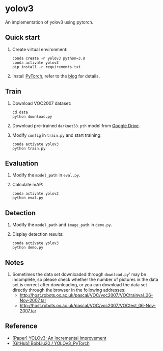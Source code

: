 # yolov3
An implementation of yolov3 using pytorch.


## Quick start
1. Create virtual environment:

    ```shell
    conda create -n yolov3 python=3.8
    conda activate yolov3
    pip install -r requirements.txt
    ```

2. Install [PyTorch](https://pytorch.org/), refer to the [blog](https://blog.csdn.net/qq_23013309/article/details/103965619) for details.


## Train
1. Download VOC2007 dataset:

    ```shell
    cd data
    python download.py
    ```

2. Download pre-trained `darknet53.pth` model from [Google Drive](https://drive.google.com/file/d/1ig5-fAfT2z3EBXEDlUsSJVxKPJRTftm7/view?usp=sharing).

3. Modify `config` in `train.py` and start training:

    ```shell
    conda activate yolov3
    python train.py
    ```

## Evaluation
1. Modify the `model_path` in `eval.py`.
2. Calculate mAP:

    ```shell
    conda activate yolov3
    python eval.py
    ```


## Detection
1. Modify the `model_path` and `image_path` in `demo.py`.

2. Display detection results:

    ```shell
    conda activate yolov3
    python demo.py
    ```


## Notes
1. Sometimes the data set downloaded through `download.py`' may be incomplete, so please check whether the number of pictures in the data set is correct after downloading, or you can download the data set directly through the browser in the following addresses:
   * http://host.robots.ox.ac.uk/pascal/VOC/voc2007/VOCtrainval_06-Nov-2007.tar
   * http://host.robots.ox.ac.uk/pascal/VOC/voc2007/VOCtest_06-Nov-2007.tar


## Reference
* [[Paper] YOLOv3: An Incremental Improvement](https://pjreddie.com/media/files/papers/YOLOv3.pdf)
* [[GitHub] BobLiu20 / YOLOv3_PyTorch](https://github.com/BobLiu20/YOLOv3_PyTorch)
